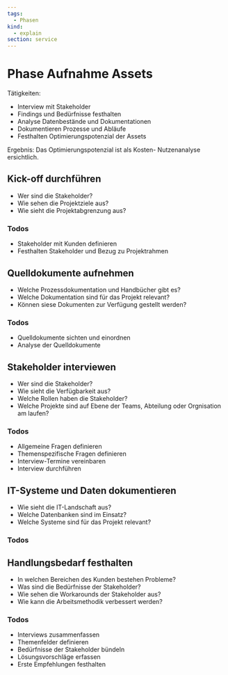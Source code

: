 ```yaml
---
tags:
  - Phasen
kind:
  - explain
section: service
---
```


# Phase Aufnahme Assets

Tätigkeiten:

- Interview mit Stakeholder
- Findings und Bedürfnisse festhalten
- Analyse Datenbestände und Dokumentationen
- Dokumentieren Prozesse und Abläufe
- Festhalten Optimierungspotenzial der Assets

Ergebnis: Das Optimierungspotenzial ist als Kosten- Nutzenanalyse ersichtlich.

## Kick-off durchführen

- Wer sind die Stakeholder?
- Wie sehen die Projektziele aus?
- Wie sieht die Projektabgrenzung aus?

### Todos

- Stakeholder mit Kunden definieren
- Festhalten Stakeholder und Bezug zu Projektrahmen

## Quelldokumente aufnehmen

- Welche Prozessdokumentation und Handbücher gibt es?
- Welche Dokumentation sind für das Projekt relevant?
- Können siese Dokumenten zur Verfügung gestellt werden?

### Todos

- Quelldokumente sichten und einordnen
- Analyse der Quelldokumente

## Stakeholder interviewen

- Wer sind die Stakeholder?
- Wie sieht die Verfügbarkeit aus?
- Welche Rollen haben die Stakeholder?
- Welche Projekte sind auf Ebene der Teams, Abteilung oder Orgnisation am laufen?

### Todos

- Allgemeine Fragen definieren
- Themenspezifische Fragen definieren
- Interview-Termine vereinbaren
- Interview durchführen

## IT-Systeme und Daten dokumentieren

- Wie sieht die IT-Landschaft aus?
- Welche Datenbanken sind im Einsatz?
- Welche Systeme sind für das Projekt relevant?

### Todos

## Handlungsbedarf festhalten

- In welchen Bereichen des Kunden bestehen Probleme?
- Was sind die Bedürfnisse der Stakeholder?
- Wie sehen die Workarounds der Stakeholder aus?
- Wie kann die Arbeitsmethodik verbessert werden?

### Todos

- Interviews zusammenfassen
- Themenfelder definieren
- Bedürfnisse der Stakeholder bündeln
- Lösungsvorschläge erfassen
- Erste Empfehlungen festhalten

